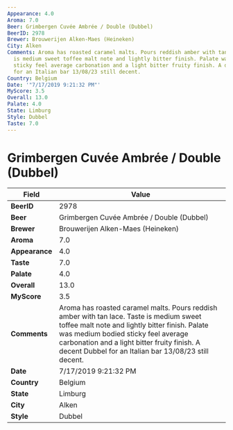 ```yaml
---
Appearance: 4.0
Aroma: 7.0
Beer: Grimbergen Cuvée Ambrée / Double (Dubbel)
BeerID: 2978
Brewer: Brouwerijen Alken-Maes (Heineken)
City: Alken
Comments: Aroma has roasted caramel malts. Pours reddish amber with tan lace. Taste
  is medium sweet toffee malt note and lightly bitter finish. Palate was medium bodied
  sticky feel average carbonation and a light bitter fruity finish. A decent Dubbel
  for an Italian bar 13/08/23 still decent.
Country: Belgium
Date: '"7/17/2019 9:21:32 PM"'
MyScore: 3.5
Overall: 13.0
Palate: 4.0
State: Limburg
Style: Dubbel
Taste: 7.0
---
```


# Grimbergen Cuvée Ambrée / Double (Dubbel)

| Field         | Value |
|---------------|-------|
| **BeerID** | 2978 |
| **Beer** | Grimbergen Cuvée Ambrée / Double (Dubbel) |
| **Brewer** | Brouwerijen Alken-Maes (Heineken) |
| **Aroma** | 7.0 |
| **Appearance** | 4.0 |
| **Taste** | 7.0 |
| **Palate** | 4.0 |
| **Overall** | 13.0 |
| **MyScore** | 3.5 |
| **Comments** | Aroma has roasted caramel malts. Pours reddish amber with tan lace. Taste is medium sweet toffee malt note and lightly bitter finish. Palate was medium bodied sticky feel average carbonation and a light bitter fruity finish. A decent Dubbel for an Italian bar 13/08/23 still decent. |
| **Date** | 7/17/2019 9:21:32 PM |
| **Country** | Belgium |
| **State** | Limburg |
| **City** | Alken |
| **Style** | Dubbel |
